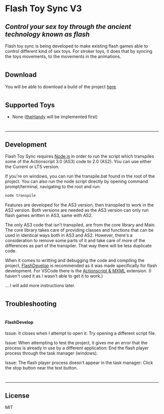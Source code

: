 # Flash Toy Sync V3
## _Control your sex toy through the ancient technology known as flash_

Flash toy sync is being developed to make existing flash games able to control different kind of sex toys. For stroker toys, it does that by syncing the toys movements, to the movements in the animations.

#
#

## Download

You will be able to download a build of the project [here](https://github.com/notSafeForDev/flash-toy-sync-v3/releases).

#
#

## Supported Toys

- None ([theHandy](https://www.thehandy.com/) will be implemented first)

#
#

---

## Development

Flash Toy Sync requires [Node.js](https://nodejs.org/) in order to run the script which transpiles some of the Actionscript 3.0 (AS3) code to 2.0 (AS2). You can use either the Current or LTS version.

If you're on windows, you can run the transpile.bat found in the root of the project.
You can also run the node script directly by opening command prompt/terminal, navigating to the root and run:
```sh
node transpile
```

Features are developed for the AS3 version, then transpiled to work in the AS2 version. Both versions are needed as the AS3 version can only run flash games written in AS3, same with AS2.

The only AS3 code that isn't transpiled, are from the core library and Main. The core library takes care of providing classes and functions that can be used in identical ways both in AS3 and AS2. However, there's a consideration to remove some parts of it and take care of more of the differences as part of the transpiler. That way there will be less duplicate code.

When it comes to writting and debugging the code and compiling the project, [FlashDevelop](https://www.flashdevelop.org/) is recommended as it was made specifically for flash development.
For VSCode there is the [Actionscript & MXML](https://github.com/BowlerHatLLC/vscode-as3mxml) extension. (I haven't used it as I wasn't able to get it to work.)

... I will add more instructions later.


#
#

## Troubleshooting

#

#### FlashDevelop

Issue: It closes when I attempt to open it:
Try opening a different script file.

Issue: When attempting to test the project, it gives me an error that the process is already in use by a different application:
End the flash player process through the task manager (windows).

Issue: The flash player process doesn't appear in the task manager:
Click the stop button near the test button.

#

---

## License

MIT